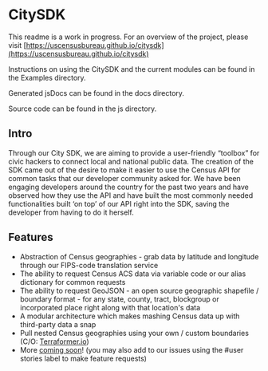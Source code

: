 # CitySDK #

This readme is a work in progress. For an overview of the project, please visit [https://uscensusbureau.github.io/citysdk](https://uscensusbureau.github.io/citysdk)

Instructions on using the CitySDK and the current modules can be found in the Examples directory.

Generated jsDocs can be found in the docs directory.

Source code can be found in the js directory.

## Intro

Through our City SDK, we are aiming to provide a user-friendly “toolbox” for civic hackers to connect local and national public data. The creation of the SDK came out of the desire to make it easier to use the Census API for common tasks that our developer community asked for. We have been engaging developers around the country for the past two years and have observed how they use the API and have built the most commonly needed functionalities built ‘on top’ of our API right into the SDK, saving the developer from having to do it herself. 

## Features

- Abstraction of Census geographies - grab data by latitude and longitude through our FIPS-code translation service
- The ability to request Census ACS data via variable code or our alias dictionary for common requests
- The ability to request GeoJSON - an open source geographic shapefile / boundary format - for any state, county, tract, blockgroup or incorporated place right along with that location's data
- A modular architecture which makes mashing Census data up with third-party data a snap
- Pull nested Census geographies using your own / custom boundaries (C/O: [Terraformer.io](http://terraformer.io/))
- More [coming soon](https://waffle.io/uscensusbureau/citysdk)! (you may also add to our issues using the #user stories label to make feature requests)
